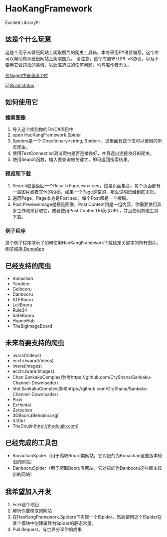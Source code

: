 # HaoKangFramework
Excited Library!!!


## 这是个什么玩意
这是个用于从壁纸网站上爬取图片的爬虫工具箱，本库采用F#语言编写，这个库可以帮助你从壁纸网站上爬取图片。
请注意，这个库遵守LGPL v3协议，以及不要用它做违法的事情，以此库造成的任何问题，均与库作者无关。

[在Nuget中安装这个库](https://www.nuget.org/packages/HaoKangFramework)

[![Build status](https://ci.appveyor.com/api/projects/status/i1kl78rex2ywocfn?svg=true)](https://ci.appveyor.com/project/SmallLuma/haokangframework)


## 如何使用它

### 搜索图像
1. 导入这个库到你的F#/C#项目中
2. open HaoKangFramework.Spider
3. Spiders是一个IDirectionary<string,ISpider>，这里面有这个库可以使用的所有爬虫。
4. 使用TestConnection测试爬虫是否连接良好，并且选出连接良好的爬虫。
5. 使用Search函数，输入要查询的关键字，即可返回搜索结果。

### 预览和下载
1. Search应当返回一个Result<Page,exn> seq，这是页面集合，每个页面都有一些图片或者其他的投稿，如果一个Page是空的，那么说明已经到底末页。
2. 遍历Page，Page本身是Post seq，每个Post都是一个投稿。
3. Post.PreviewImage是预览图像，Post.Content则是一组内容，你需要使用异步工作流来获取它，或者使用Post.ContentUrl获取URL，并且使用其他工具下载。

### 例子程序
这个例子程序演示了如何使用HaoKangFramework下载给定关键字的所有图片。    
[例子程序 DemoApp](DemoApp/Program.fs)

## 已经支持的爬虫
- Konachan
- Yandere
- Gelbooru
- Danbooru
- ATFBooru
- LoliBooru
- Rule34
- SafeBooru
- HypnoHub
- TheBigImageBoard

## 未来将要支持的爬虫
- iwara(Videos)
- ecchi.iwara(Videos)
- iwara(Images)
- ecchi.iwara(Images)
- Chan.SankakuComplex(参考https://github.com/CryShana/Sankaku-Channel-Downloader)
- Idol.SankakuComplex(参考https://github.com/CryShana/Sankaku-Channel-Downloader)
- Pixiv
- ExHentai
- Zerochan
- 3DBooru(Behoimi.org)
- AllGirl
- TheDoujin(http://thedoujin.com)


## 已经完成的工具包
- KonachanSpider（用于爬取Booru类网站，它对应的为Konachan这些版本较旧的网站）
- DanbooruSpider（用于爬取Booru类网站，它对应的为Danbooru这些版本较新的网站）

## 我希望加入开发

1. Fork这个项目
2. 解析你要爬取的网站
3. 在HaoKangFramework.Spiders下实现一个ISpider，然后使用这个ISpider在某个模块中创建属性为Spider的静态常量。
4. Pull Request，与世界分享你的成果

